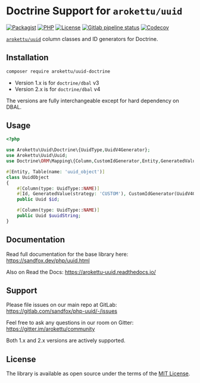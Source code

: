 # Doctrine Support for `arokettu/uuid`

[![Packagist](https://img.shields.io/packagist/v/arokettu/uuid-doctrine.svg?style=flat-square)](https://packagist.org/packages/arokettu/uuid-doctrine)
[![PHP](https://img.shields.io/packagist/php-v/arokettu/uuid-doctrine.svg?style=flat-square)](https://packagist.org/packages/arokettu/uuid-doctrine)
[![License](https://img.shields.io/packagist/l/arokettu/uuid-doctrine.svg?style=flat-square)](LICENSE.md)
[![Gitlab pipeline status](https://img.shields.io/gitlab/pipeline/sandfox/uuid-doctrine/master.svg?style=flat-square)](https://gitlab.com/sandfox/uuid-doctrine/-/pipelines)
[![Codecov](https://img.shields.io/codecov/c/gl/sandfox/uuid-doctrine?style=flat-square)](https://codecov.io/gl/sandfox/uuid-doctrine/)

[``arokettu/uuid``](https://sandfox.dev/php/uuid.html) column classes and ID generators for Doctrine.

## Installation

```bash
composer require arokettu/uuid-doctrine
```

* Version 1.x is for `doctrine/dbal` v3
* Version 2.x is for `doctrine/dbal` v4

The versions are fully interchangeable except for hard dependency on DBAL.

## Usage

```php
<?php

use Arokettu\Uuid\Doctrine\{UuidType,UuidV4Generator};
use Arokettu\Uuid\Uuid;
use Doctrine\ORM\Mapping\{Column,CustomIdGenerator,Entity,GeneratedValue,Id,Table};

#[Entity, Table(name: 'uuid_object')]
class UuidObject
{
    #[Column(type: UuidType::NAME)]
    #[Id, GeneratedValue(strategy: 'CUSTOM'), CustomIdGenerator(UuidV4Generator::class)]
    public Uuid $id;

    #[Column(type: UuidType::NAME)]
    public Uuid $uuidString;
}
```

## Documentation

Read full documentation for the base library here: <https://sandfox.dev/php/uuid.html>

Also on Read the Docs: <https://arokettu-uuid.readthedocs.io/>

## Support

Please file issues on our main repo at GitLab: <https://gitlab.com/sandfox/php-uuid/-/issues>

Feel free to ask any questions in our room on Gitter: <https://gitter.im/arokettu/community>

Both 1.x and 2.x versions are actively supported.

## License

The library is available as open source under the terms of the [MIT License](LICENSE.md).
